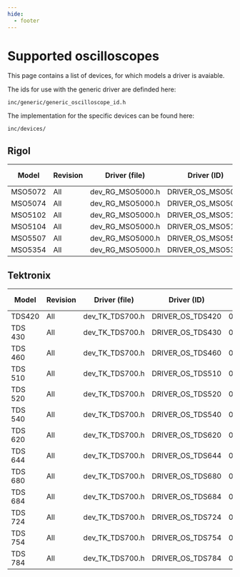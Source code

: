 ```yaml
---
hide:
  - footer
---
```



# Supported oscilloscopes

This page contains a list of devices, for which models a driver is avaiable.

The ids for use with the generic driver are definded here:
```
inc/generic/generic_oscilloscope_id.h
```

The implementation for the specific devices can be found here:
```
inc/devices/
```

## Rigol

| Model    | Revision | Driver (file)     | Driver (ID)         | Driver (value)  |
| -----    | -------- | -------------     | --------------      | --------------- | 
| MSO5072  | All      | dev_RG_MSO5000.h  | DRIVER_OS_MSO5072   | 0x00020000      |
| MSO5074  | All      | dev_RG_MSO5000.h  | DRIVER_OS_MSO5074   | 0x00020001      |
| MSO5102  | All      | dev_RG_MSO5000.h  | DRIVER_OS_MSO5102   | 0x00020002      |
| MSO5104  | All      | dev_RG_MSO5000.h  | DRIVER_OS_MSO5104   | 0x00020003      |
| MSO5507  | All      | dev_RG_MSO5000.h  | DRIVER_OS_MSO5507   | 0x00020004      |
| MSO5354  | All      | dev_RG_MSO5000.h  | DRIVER_OS_MSO5354   | 0x00020005      |

## Tektronix

| Model    | Revision | Driver (file)     | Driver (ID)         | Driver (value)  |
| -----    | -------- | -------------     | --------------      | --------------- | 
| TDS420   | All      | dev_TK_TDS700.h   | DRIVER_OS_TDS420    | 0x00010000      |
| TDS 430  | All      | dev_TK_TDS700.h   | DRIVER_OS_TDS430    | 0x00010001      |
| TDS 460  | All      | dev_TK_TDS700.h   | DRIVER_OS_TDS460    | 0x00010002      |
| TDS 510  | All      | dev_TK_TDS700.h   | DRIVER_OS_TDS510    | 0x00010003      |
| TDS 520  | All      | dev_TK_TDS700.h   | DRIVER_OS_TDS520    | 0x00010004      |
| TDS 540  | All      | dev_TK_TDS700.h   | DRIVER_OS_TDS540    | 0x00010005      |
| TDS 620  | All      | dev_TK_TDS700.h   | DRIVER_OS_TDS620    | 0x00010006      |
| TDS 644  | All      | dev_TK_TDS700.h   | DRIVER_OS_TDS644    | 0x00010007      |
| TDS 680  | All      | dev_TK_TDS700.h   | DRIVER_OS_TDS680    | 0x00010008      |
| TDS 684  | All      | dev_TK_TDS700.h   | DRIVER_OS_TDS684    | 0x00010009      |
| TDS 724  | All      | dev_TK_TDS700.h   | DRIVER_OS_TDS724    | 0x0001000A      |
| TDS 754  | All      | dev_TK_TDS700.h   | DRIVER_OS_TDS754    | 0x0001000B      |
| TDS 784  | All      | dev_TK_TDS700.h   | DRIVER_OS_TDS784    | 0x0001000C      |

